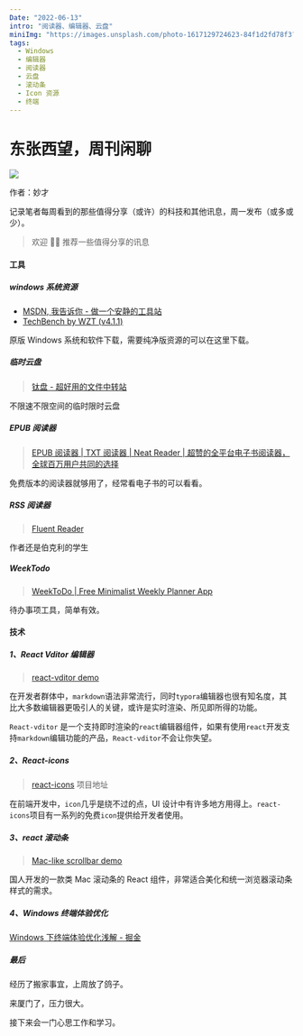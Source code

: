 ```yaml
---
Date: "2022-06-13"
intro: "阅读器、编辑器、云盘"
miniImg: "https://images.unsplash.com/photo-1617129724623-84f1d2fd78f3?crop=entropy&cs=tinysrgb&fit=max&fm=jpg&ixid=MnwxNjUyNjZ8MHwxfHJhbmRvbXx8fHx8fHx8fDE2NTUwNDE5MzM&ixlib=rb-1.2.1&q=80&w=400"
tags:
  - Windows
  - 编辑器
  - 阅读器
  - 云盘
  - 滚动条
  - Icon 资源
  - 终端
---
```


# 东张西望，周刊闲聊

![](https://images.unsplash.com/photo-1617129724623-84f1d2fd78f3?crop=entropy&cs=tinysrgb&fit=max&fm=jpg&ixid=MnwxNjUyNjZ8MHwxfHJhbmRvbXx8fHx8fHx8fDE2NTUwNDE5MzM&ixlib=rb-1.2.1&q=80&w=1080)

作者：妙才

记录笔者每周看到的那些值得分享（或许）的科技和其他讯息，周一发布（或多或少）。

> 欢迎 👏🏻 推荐一些值得分享的讯息

#### 工具

##### windows 系统资源

- [MSDN, 我告诉你 - 做一个安静的工具站](https://msdn.itellyou.cn/)
- [TechBench by WZT (v4.1.1)](https://tb.rg-adguard.net/public.php)

原版 Windows 系统和软件下载，需要纯净版资源的可以在这里下载。

##### 临时云盘

> [钛盘 - 超好用的文件中转站](https://tmp.link/)

不限速不限空间的临时限时云盘

##### EPUB 阅读器

> [EPUB 阅读器 | TXT 阅读器 | Neat Reader | 超赞的全平台电子书阅读器，全球百万用户共同的选择](https://www.neat-reader.cn/)

免费版本的阅读器就够用了，经常看电子书的可以看看。

##### RSS 阅读器

> [Fluent Reader](https://hyliu.me/fluent-reader/)

作者还是伯克利的学生

##### WeekTodo

> [WeekToDo | Free Minimalist Weekly Planner App](https://weektodo.me/)

待办事项工具，简单有效。

#### 技术

##### 1、React Vditor 编辑器

> [react-vditor demo](https://goer.icu/react-vditor/)

在开发者群体中，`markdown`语法非常流行，同时`typora`编辑器也很有知名度，其比大多数编辑器更吸引人的关键，或许是实时渲染、所见即所得的功能。

`React-vditor` 是一个支持即时渲染的`react`编辑器组件，如果有使用`react`开发支持`markdown`编辑功能的产品，`React-vditor`不会让你失望。

##### 2、React-icons

> [react-icons](https://react-icons.github.io/react-icons) 项目地址

在前端开发中，`icon`几乎是绕不过的点，UI 设计中有许多地方用得上。`react-icons`项目有一系列的免费`icon`提供给开发者使用。

##### 3、react 滚动条

> [Mac-like scrollbar demo](https://minjieliu.github.io/mac-scrollbar/)

国人开发的一款类 Mac 滚动条的 React 组件，非常适合美化和统一浏览器滚动条样式的需求。

##### 4、Windows 终端体验优化

[Windows 下终端体验优化浅解 - 掘金](https://juejin.cn/post/7108282550405038111)

##### 最后

经历了搬家事宜，上周放了鸽子。

来厦门了，压力很大。

接下来会一门心思工作和学习。

